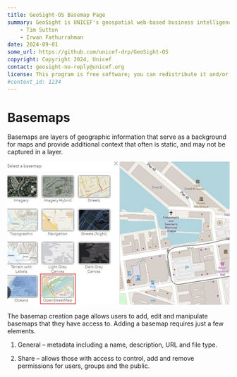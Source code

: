 ```yaml
---
title: GeoSight-OS Basemap Page
summary: GeoSight is UNICEF's geospatial web-based business intelligence platform.
    - Tim Sutton
    - Irwan Fathurrahman
date: 2024-09-01
some_url: https://github.com/unicef-drp/GeoSight-OS
copyright: Copyright 2024, Unicef
contact: geosight-no-reply@unicef.org
license: This program is free software; you can redistribute it and/or modify it under the terms of the GNU Affero General Public License as published by the Free Software Foundation; either version 3 of the License, or (at your option) any later version.
#context_id: 1234
---
```


# Basemaps
Basemaps are layers of geographic information that serve as a background for maps and provide additional context that often is static, and may not be captured in a layer.

![Alt text](image-1.png)

The basemap creation page allows users to add, edit and manipulate basemaps that they have access to. Adding a basemap requires just a few elements.

1.	General – metadata including a name, description, URL and file type.

2.	Share – allows those with access to control, add and remove permissions for users, groups and the public.
